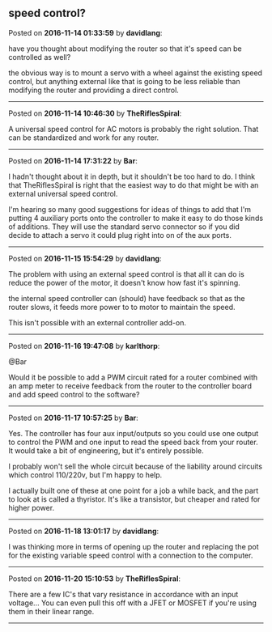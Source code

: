 ## speed control?
Posted on **2016-11-14 01:33:59** by **davidlang**:

have you thought about modifying the router so that it's speed can be controlled as well?



the obvious way is to mount a servo with a wheel against the existing speed control, but anything external like that is going to be less reliable than modifying the router and providing a direct control.

---

Posted on **2016-11-14 10:46:30** by **TheRiflesSpiral**:

A universal speed control for AC motors is probably the right solution. That can be standardized and work for any router.

---

Posted on **2016-11-14 17:31:22** by **Bar**:

I hadn't thought about it in depth, but it shouldn't be too hard to do. I think that TheRiflesSpiral is right that the easiest way to do that might be with an external universal speed control. 



I'm hearing so many good suggestions for ideas of things to add that I'm putting 4 auxiliary ports onto the controller to make it easy to do those kinds of additions. They will use the standard servo connector so if you did decide to attach a servo it could plug right into on of the aux ports.

---

Posted on **2016-11-15 15:54:29** by **davidlang**:

The problem with using an external speed control is that all it can do is reduce the power of the motor, it doesn't know how fast it's spinning.



the internal speed controller can (should) have feedback so that as the router slows, it feeds more power to to motor to maintain the speed.



This isn't possible with an external controller add-on.

---

Posted on **2016-11-16 19:47:08** by **karlthorp**:

@Bar



Would it be possible to add a PWM circuit rated for a router combined with an amp meter to receive feedback from the router to the controller board and add speed control to the software?

---

Posted on **2016-11-17 10:57:25** by **Bar**:

Yes. The controller has four aux input/outputs so you could use one output to control the PWM and one input to read the speed back from your router. It would take a bit of engineering, but it's entirely possible.



I probably won't sell the whole circuit because of the liability around circuits which control 110/220v, but I'm happy to help.



I actually built one of these at one point for a job a while back, and the part to look at is called a thyristor. It's like a transistor, but cheaper and rated for higher power.

---

Posted on **2016-11-18 13:01:17** by **davidlang**:

I was thinking more in terms of opening up the router and replacing the pot for the existing variable speed control with a connection to the computer.

---

Posted on **2016-11-20 15:10:53** by **TheRiflesSpiral**:

There are a few IC's that vary resistance in accordance with an input voltage... You can even pull this off with a JFET or MOSFET if you're using them in their linear range.

---

